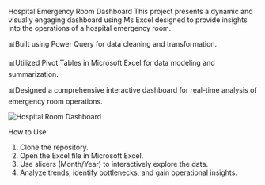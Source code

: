 Hospital Emergency Room Dashboard
This project presents a dynamic and visually engaging dashboard using Ms Excel designed to provide insights into the operations of a hospital emergency room.

📊Built using Power Query for data cleaning and transformation.

📊Utilized Pivot Tables in Microsoft Excel for data modeling and summarization.

📊Designed a comprehensive interactive dashboard for real-time analysis of emergency room operations.

![Hospital Room Dashboard](https://github.com/user-attachments/assets/721eaf69-7b82-47ba-b613-d2a178e92de4)


How to Use
1. Clone the repository.
2. Open the Excel file in Microsoft Excel.
3. Use slicers (Month/Year) to interactively explore the data.
4. Analyze trends, identify bottlenecks, and gain operational insights.
